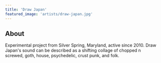 ```yaml
---
title: 'Draw Japan'
featured_image: 'artists/draw-japan.jpg'
---
```


## About

Experimental project from Silver Spring, Maryland, active since 2010. Draw Japan's sound can be described as a shifting collage of chopped n screwed, goth, house, psychedelic, crust punk, and folk. 
